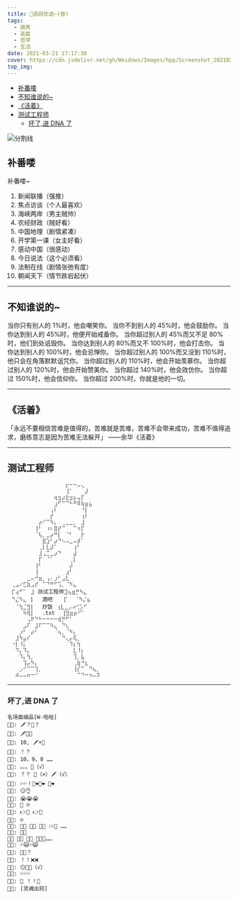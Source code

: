 ```yaml
---
title: 🍔语段优选~(叁)
tags:
  - 搞笑
  - 高能
  - 哲学
  - 生活
date: 2021-03-21 17:17:30
cover: https://cdn.jsdelivr.net/gh/Weidows/Images/hpp/Screenshot_20210228_115922_my.project.sakuraproje.jpg
top_img:
---
```


<!--
 * @?: *********************************************************************
 * @Author: Weidows
 * @LastEditors: Weidows
 * @LastEditTime: 2021-09-08 19:33:32
 * @FilePath: \Blog-private\source\_posts\life\nicer\3.md
 * @Description:
 * @!: *********************************************************************
-->

- [补番喽](#补番喽)
- [不知谁说的~](#不知谁说的)
- [《活着》​](#活着)
- [测试工程师](#测试工程师)
  - [坏了,进 DNA 了](#坏了进-dna-了)

![分割线](https://cdn.jsdelivr.net/gh/Weidows/Images/img/divider.png)

## 补番喽

补番喽~

1. 新闻联播（强推）
2. 焦点访谈（个人最喜欢）
3. 海峡两岸（男主贼帅）
4. 农经财政（贼好看）
5. 中国地理（剧情紧凑）
6. 开学第一课（女主好看）
7. 感动中国（很感动）
8. 今日说法（这个必须看）
9. 法制在线（剧情张弛有度）
10. 朝闻天下（情节跌宕起伏）

---

## 不知谁说的~

当你只有别人的 1%时，他会嘲笑你。
当你不到别人的 45%时，他会鼓励你。
当你达到别人的 45%时，他便开始戒备你。
当你超过别人的 45%而又不足 80%时，他们到处诋毁你。
当你达到别人的 80%而又不 100%时，他会打击你。
当你达到别人的 100%时，他会忌惮你。
当你超过别人的 100%而又没到 110%时，他只会在角落默默诅咒你。
当你超过别人的 110%时，他会开始羡慕你。
当你超过别人的 120%时，他会开始赞美你。
当你超过 140%时，他会效仿你。
当你超过 150%时，他会信仰你。
当你超过 200%时，你就是他的一切。​

---

## 《活着》​

「永远不要相信苦难是值得的，苦难就是苦难，苦难不会带来成功，苦难不值得追求，磨练意志是因为苦难无法躲开」 ——余华《活着》​

---

## 测试工程师

```
⠀⠀⠀⠀⠀⠀⠀⠀⠀⠀⠀⠀⠀⠀⠀⡖⠒⠒⠤⢄⠀⠀⠀
⠀⠀⠀⠀⠀⠀⠀⠀⠀⠀⠀⠀⠀⠀⠀⢸⠁⠀⠀⠀⡼⠀⠀⠀⠀ ⠀
⠀⠀⠀⠀⠀⠀⠀⠀⠀⠀⠀⠀⢶⣲⡴⣗⣲⡦⢤⡏⠀⠀⠀⠀⠀
⠀⠀⠀⠀⠀⠀⠀⠀⠀⠀⠀⠀⣰⠋⠉⠉⠓⠛⠿⢷⣶⣦⠀⠀⠀
⠀⠀⠀⠀⠀⠀⠀⠀⠀⠀⠀⢠⠇⠀⠀⠀⠀⠀⠀⠘⡇⠀⠀⠀⠀
⠀⠀⠀⠀⠀⠀⠀⠀⠀⠀⠀⡞⠀⠀⠀⠀⠀⠀⠀⢰⠇⠀⠀⠀⠀
⠀⠀⠀⠀⠀⠀⠀⠀⡴⠊⠉⠳⡄⠀⢀⣀⣀⡀⠀⣸⠀⠀⠀⠀⠀
⠀⠀⠀⠀⠀⠀⠀⢸⠃⠀⠰⠆⣿⡞⠉⠀⠀⠉⠲⡏⠀⠀⠀⠀⠀
⠀⠀⠀⠀⠀⠀⠀⠈⢧⡀⣀⡴⠛⡇⠀⠈⠃⠀⠀⡗⠀⠀⠀⠀⠀
⠀⠀⠀⠀⠀⠀⠀⠀⠀⣿⣱⠃⡴⠙⠢⠤⣀⠤⡾⠁⠀⠀⠀⠀⠀
⠀⠀⠀⠀⠀⠀⠀⠀⢀⡇⣇⡼⠁⠀⠀⠀⠀⢰⠃⠀⠀⠀⠀⠀⠀
⠀⠀⠀⠀⠀⠀⠀⠀⣸⢠⣉⣀⡴⠙⠀⠀⠀⣼⠀⠀⠀⠀⠀⠀⠀
⠀⠀⠀⠀⠀⠀⠀⠀⡏⠀⠈⠁⠀⠀⠀⠀⢀⡇⠀⠀⠀⠀⠀⠀⠀
⠀⠀⠀⠀⠀⠀⠀⢸⠃⠀⠀⠀⠀⠀⠀⠀⡼⠀⠀⠀⠀⠀⠀⠀⠀
⠀⠀⠀⠀⠀⠀⠀⢸⠀⠀⠀⠀⠀⠀⠀⣰⠃⠀⠀⠀⠀⠀⠀⠀⠀
⠀⠀⠀⠀⠀⣀⠤⠚⣶⡀⢠⠄⡰⠃⣠⣇⠀⠀⠀⠀⠀⠀⠀⠀⠀
⠀⢀⣠⠔⣋⣷⣠⡞⠀⠉⠙⠛⠋⢩⡀⠈⠳⣄⠀⠀⠀⠀⠀⠀⠀
⠀⡏⢴⠋⠁⠀⣸ 测试工程师⣹⢦⣶⡛⠳⣄⠀⠀⠀⠀⠀
⠀⠙⣌⠳⣄⠀⡇⠀⠀酒吧 ⠀⠀⡏⠀⠀⠈⠳⡌⣦⠀⠀⠀⠀
⠀⠀⠈⢳⣈⣻⡇⠀⠀炒饭⠀⢰⣇⣀⡠⠴⢊⡡⠋⠀⠀⠀⠀
⠀⠀⠀⠀⠳⢿⡇⠀⠀.txt ⠀⢸⣻⣶⡶⠊⠁⠀⠀⠀⠀⠀⠀
⠀⠀⠀⠀⠀⢠⠟⠙⠓⠒⠒⠒⠒⢾⡛⠋⠁⠀⠀⠀⠀⠀⠀⠀⠀
⠀⠀⠀⠀⣠⠏⠀⣸⠏⠉⠉⠳⣄⠀⠙⢆⠀⠀⠀⠀⠀⠀⠀⠀⠀
⠀⠀⠀⡰⠃⠀⡴⠃⠀⠀⠀⠀⠈⢦⡀⠈⠳⡄⠀⠀⠀⠀⠀⠀⠀
⠀⠀⣸⠳⣤⠎⠀⠀⠀⠀⠀⠀⠀⠀⠙⢄⡤⢯⡀⠀⠀⠀⠀⠀⠀
⠀⠐⡇⠸⡅⠀⠀⠀⠀⠀⠀⠀⠀⠀⠀⠀⠹⡆⢳⠀⠀⠀⠀⠀⠀
⠀⠀⠹⡄⠹⡄⠀⠀⠀⠀⠀⠀⠀⠀⠀⠀⠀⣇⠸⡆⠀⠀⠀⠀⠀
⠀⠀⠀⠹⡄⢳⡀⠀⠀⠀⠀⠀⠀⠀⠀⠀⠀⢹⡀⣧⠀⠀⠀⠀⠀
⠀⠀⠀⠀⢹⡤⠳⡄⠀⠀⠀⠀⠀⠀⠀⠀⠀⢀⣷⠚⣆⠀⠀⠀⠀
⠀⠀⠀⡠⠊⠉⠉⢹⡀⠀⠀⠀⠀⠀⠀⠀⠀⢸⡎⠉⠀⠙⢦⡀⠀
⠀⠀⠾⠤⠤⠶⠒⠊⠀⠀⠀⠀⠀⠀⠀⠀⠀⠀⠉⠙⠒⠲⠤⠽⠀​
```

---

### 坏了,进 DNA 了

```
名场面细品[W-哈哈]
👨🏻: 🗡️？🥒？
👩🏻: 🗡️🥒❌
👨🏻: 10, 🗡️+🥒
👩🏻: ！？
👨🏻: 10，9，8 ……
👩🏻: 。。。🥒（√）
👨🏻: ？？ 🥒（×）🗡️（√）
👩🏻: 💦💦！🥒❤🥒❤ 🥒❤
👨🏻: 😏👌
👩🏻: 😭😭😭
👨🏻: 🥒 ☹️
👩🏻: 👉📀 👉📀
👨🏻: ☹️
👩🏻: 🤟📀 🤟📀 🤟📀 💧💦🌊 ……
👨🏻: 👀😆
🥒📀 🥒📀 🥒📀 👏👏👏……
👩🏻: 💦🙀💦🙀
👨🏻: 🏹📀？
👩🏻: ！！❌❌
👨🏻: 😏🏹📀（√）
👩🏻: 💦💦💦
👨🏻: 🏹 ！！🎯
👩🏻: [灵魂出窍]
```
